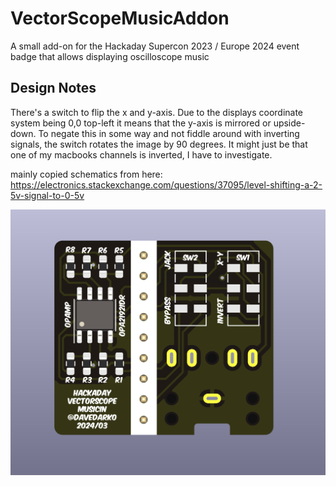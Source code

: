 # VectorScopeMusicAddon
A small add-on for the Hackaday Supercon 2023 / Europe 2024 event badge that allows displaying oscilloscope music

## Design Notes
There's a switch to flip the x and y-axis. Due to the displays coordinate system being 0,0 top-left it means that the y-axis is mirrored or upside-down. To negate this in some way and not fiddle around with inverting signals, the switch rotates the image by 90 degrees. It might just be that one of my macbooks channels is inverted, I have to investigate.

mainly copied schematics from here:
https://electronics.stackexchange.com/questions/37095/level-shifting-a-2-5v-signal-to-0-5v

![Screenshot of KiCad render](https://github.com/davedarko/VectorScopeMusicAddon/blob/main/src/render.png?raw=true)
